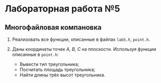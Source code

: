 # Лабораторная работа №5
## Многофайловая компановка

1. Реализовать все функции, описанные в файлах `lab5.h`, `point.h`.

2. Даны координаты точек _A, B, C_ на плоскости. Используя функции описанные в `point.h`:
   - Вывести тип треугольника;
   - Посчитать площадь треугольника;
   - Найти длины трёх высот треугольника.